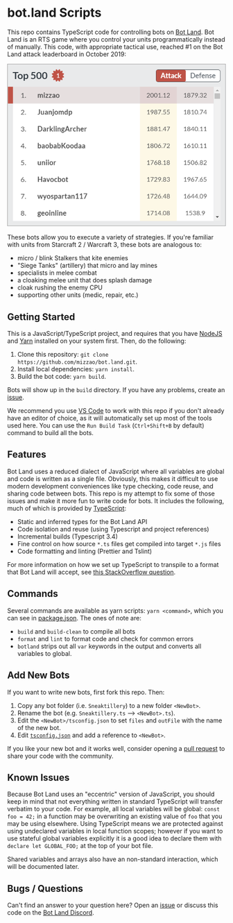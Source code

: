 # bot.land Scripts

This repo contains TypeScript code for controlling bots on [Bot
Land](https://play.bot.land). Bot Land is an RTS game where you control your
units programmatically instead of manually. This code, with appropriate tactical
use, reached #1 on the Bot Land attack leaderboard in October 2019:

![attack top 1](img/attack-top1.png)

These bots allow you to execute a variety of strategies. If you're familiar with
units from Starcraft 2 / Warcraft 3, these bots are analogous to:

- micro / blink Stalkers that kite enemies
- "Siege Tanks" (artillery) that micro and lay mines
- specialists in melee combat
- a cloaking melee unit that does splash damage
- cloak rushing the enemy CPU
- supporting other units (medic, repair, etc.)

## Getting Started

This is a JavaScript/TypeScript project, and requires that you have [NodeJS] and
[Yarn] installed on your system first. Then, do the following:

1. Clone this repository: `git clone https://github.com/mizzao/bot.land.git`.
2. Install local dependencies: `yarn install`.
3. Build the bot code: `yarn build`.

Bots will show up in the `build` directory. If you have any problems, create an
[issue].

We recommend you use [VS Code] to work with this repo if you don't already have
an editor of choice, as it will automatically set up most of the tools used
here. You can use the `Run Build Task` (`Ctrl+Shift+B` by default) command to
build all the bots.

[vs code]: https://code.visualstudio.com/
[nodejs]: https://nodejs.org/en/download/
[yarn]: https://yarnpkg.com/lang/en/docs/install/
[issue]: https://github.com/mizzao/bot.land/issues

## Features

Bot Land uses a reduced dialect of JavaScript where all variables are global and
code is written as a single file. Obviously, this makes it difficult to use
modern development conveniences like type checking, code reuse, and sharing code
between bots. This repo is my attempt to fix some of those issues and make it
more fun to write code for bots. It includes the following, much of which is
provided by [TypeScript]:

- Static and inferred types for the Bot Land API
- Code isolation and reuse (using Typescript and project references)
- Incremental builds (Typescript 3.4)
- Fine control on how source `*.ts` files get compiled into target `*.js` files
- Code formatting and linting (Prettier and Tslint)

For more information on how we set up TypeScript to transpile to a format that
Bot Land will accept, see [this StackOverflow question][soq].

[typescript]: https://www.typescriptlang.org/
[soq]: https://stackoverflow.com/q/58278709/586086

## Commands

Several commands are available as yarn scripts: `yarn <command>`, which you can
see in [package.json](package.json). The ones of note are:

- `build` and `build-clean` to compile all bots
- `format` and `lint` to format code and check for common errors
- `botland` strips out all `var` keywords in the output and converts all
  variables to global.

## Add New Bots

If you want to write new bots, first fork this repo. Then:

1. Copy any bot folder (i.e. `Sneaktillery`) to a new folder `<NewBot>`.
2. Rename the bot (e.g. `Sneaktillery.ts` --> `<NewBot>.ts`).
3. Edit the `<NewBot>/tsconfig.json` to set `files` and `outFile` with the name of the new bot.
4. Edit [`tsconfig.json`](tsconfig.json) and add a reference to `<NewBot>`.

If you like your new bot and it works well, consider opening a [pull
request][pr] to share your code with the community.

[pr]: https://github.com/mizzao/bot.land/pulls

## Known Issues

Because Bot Land uses an "eccentric" version of JavaScript, you should keep in
mind that not everything written in standard TypeScript will transfer verbatim
to your code. For example, all local variables will be global: `const foo = 42;`
in a function may be overwriting an existing value of `foo` that you may be
using elsewhere. Using TypeScript means we are protected against using
undeclared variables in local function scopes; however if you want to use
stateful global variables explicitly it is a good idea to declare them with
`declare let GLOBAL_FOO;` at the top of your bot file.

Shared variables and arrays also have an non-standard interaction, which will be
documented later.

## Bugs / Questions

Can't find an answer to your question here? Open an [issue] or discuss this code
on the [Bot Land Discord][discord].

[discord]: https://discordapp.com/channels/135765168289349632/631603408771481629
